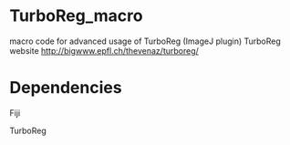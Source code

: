 # TurboReg_macro
macro code for advanced usage of TurboReg (ImageJ plugin)
TurboReg website  http://bigwww.epfl.ch/thevenaz/turboreg/

# Dependencies
Fiji

TurboReg
